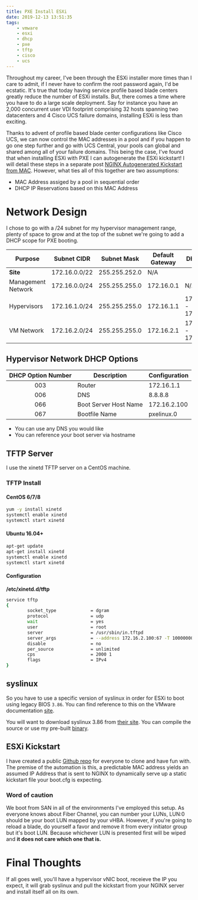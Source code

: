 ```yaml
---
title: PXE Install ESXi
date: 2019-12-13 13:51:35
tags:
	- vmware
	- esxi
	- dhcp
	- pxe
	- tftp
	- cisco
	- ucs
---
```

Throughout my career, I've been through the ESXi installer more times than I care to admit, if I never have to confirm the root password again, I'd be ecstatic. It's true that today having service profile based blade centers greatly reduce the number of ESXi installs. But, there comes a time where you have to do a large scale deployment. Say for instance you have an 2,000 concurrent user VDI footprint comprising 32 hosts spanning two datacenters and 4 Cisco UCS failure domains, installing ESXi is less than exciting.

Thanks to advent of profile based blade center configurations like Cisco UCS, we can now control the MAC addresses in a pool and if you happen to go one step further and go with UCS Central, your pools can global and shared among all of your failure domains. This being the case, I've found that when installing ESXi with PXE I can autogenerate the ESXi kickstart! I will detail these steps in a separate post [NGINX Autogenerated Kickstart from MAC](http://localhost:4000/2019/12/17/NGINX-Autogenerated-Kickstart-from-MAC/). However, what ties all of this together are two assumptions:
- MAC Address assiged by a pool in sequential order
- DHCP IP Reservations based on this MAC Address

# Network Design
I chose to go with a /24 subnet for my hypervisor management range, plenty of space to grow and at the top of the subnet we're going to add a DHCP scope for PXE booting.

| Purpose | Subnet CIDR | Subnet Mask | Default Gateway | DHCP Range |
| ------- | :---------: | :---------: | --------------- | ---------- |
| **Site** | 172.16.0.0/22	| 255.255.252.0 | N/A |
| Management Network | 172.16.0.0/24 | 255.255.255.0 | 172.16.0.1 | N/A |
| Hypervisors | 172.16.1.0/24 | 255.255.255.0 | 172.16.1.1 | 172.16.1.240 - 172.16.1.249 |
| VM Network  | 172.16.2.0/24 | 255.255.255.0 | 172.16.2.1 | 172.16.2.10 - 172.16.2.249 |

## Hypervisor Network DHCP Options
| DHCP Option Number | Description | Configuration |
| :----------------: | ----------- | ------------- |
| 003 | Router | 172.16.1.1 |
| 006 | DNS | 8.8.8.8 |
| 066 | Boot Server Host Name | 172.16.2.100 |
| 067 | Bootfile Name | pxelinux.0 |

* You can use any DNS you would like
* You can reference your boot server via hostname

## TFTP Server
I use the xinetd TFTP server on a CentOS machine.

### TFTP Install
#### CentOS 6/7/8
```bash
yum -y install xinetd
systemctl enable xinetd
systemctl start xinetd
```

#### Ubuntu 16.04+
```bash
apt-get update
apt-get install xinetd
systemctl enable xinetd
systemctl start xinetd
```

#### Configuration
**/etc/xinetd.d/tftp**
```bash
service tftp
{
        socket_type             = dgram
        protocol                = udp
        wait                    = yes
        user                    = root
        server                  = /usr/sbin/in.tftpd
        server_args             = --address 172.16.2.100:67 -T 10000000 -s /var/lib/tftpboot
        disable                 = no
        per_source              = unlimited
        cps                     = 2000 1
        flags                   = IPv4
}
```

## syslinux
So you have to use a specific version of syslinux in order for ESXi to boot using legacy BIOS `3.86`. You can find reference to this on the VMware documentation [site](https://docs.vmware.com/en/VMware-vSphere/6.7/com.vmware.esxi.upgrade.doc/GUID-147D7509-EFB1-4391-973F-48B015B85C83.html).

You will want to download  syslinux 3.86 from [their site](https://wiki.syslinux.org/wiki/index.php?title=Download). You can compile the source or use my pre-built [binary](https://github.com/nicholasvmoore/esxi-kickstart/tree/master/tftpboot).

## ESXi Kickstart
I have created a public [Github repo](https://github.com/nicholasvmoore/esxi-kickstart) for everyone to clone and have fun with. The premise of the automation is this, a predictable MAC address yields an assumed IP Address that is sent to NGINX to dynamically serve up a static kickstart file your boot.cfg is expecting.

### Word of caution
We boot from SAN in all of the environments I've employed this setup. As everyone knows about Fiber Channel, you can number your LUNs, LUN:0 should be your boot LUN mapped by your vHBA. However, if you're going to reload a blade, do yourself a favor and remove it from every initiator group but it's boot LUN. Because whichever LUN is presented first will be wiped and **it does not care which one that is.**

# Final Thoughts
If all goes well, you'll have a hypervisor vNIC boot, receieve the IP you expect, it will grab syslinux and pull the kickstart from your NGINX server and install itself all on its own.